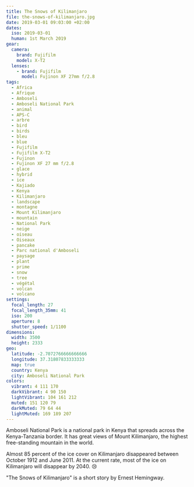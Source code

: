 ```yaml
---
title: The Snows of Kilimanjaro
file: the-snows-of-kilimanjaro.jpg
date: 2019-03-01 09:03:00 +02:00
dates:
  iso: 2019-03-01
  human: 1st March 2019
gear:
  camera:
    brand: Fujifilm
    model: X-T2
  lenses:
    - brand: Fujifilm
      model: Fujinon XF 27mm f/2.8
tags:
  - Africa
  - Afrique
  - Amboseli
  - Amboseli National Park
  - animal
  - APS-C
  - arbre
  - bird
  - birds
  - bleu
  - blue
  - Fujifilm
  - Fujifilm X-T2
  - Fujinon
  - Fujinon XF 27 mm f/2.8
  - glace
  - hybrid
  - ice
  - Kajiado
  - Kenya
  - Kilimanjaro
  - landscape
  - montagne
  - Mount Kilimanjaro
  - mountain
  - National Park
  - neige
  - oiseau
  - Oiseaux
  - pancake
  - Parc national d'Amboseli
  - paysage
  - plant
  - prime
  - snow
  - tree
  - végétal
  - volcan
  - volcano
settings:
  focal_length: 27
  focal_length_35mm: 41
  iso: 200
  aperture: 8
  shutter_speed: 1/1100
dimensions:
  width: 3500
  height: 2333
geo:
  latitude: -2.7072766666666666
  longitude: 37.31807833333333
  map: true
  country: Kenya
  city: Amboseli National Park
colors:
  vibrant: 4 111 170
  darkVibrant: 4 90 150
  lightVibrant: 104 161 212
  muted: 151 120 79
  darkMuted: 79 64 44
  lightMuted: 169 189 207
---
```


Amboseli National Park is a national park in Kenya that spreads across the Kenya-Tanzania border. It has great views of Mount Kilimanjaro, the highest free-standing mountain in the world.

Almost 85 percent of the ice cover on Kilimanjaro disappeared between October 1912 and June 2011. At the current rate, most of the ice on Kilimanjaro will disappear by 2040. 😢

"The Snows of Kilimanjaro" is a short story by Ernest Hemingway.
